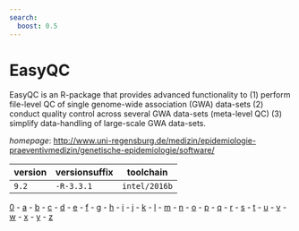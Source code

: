 ```yaml
---
search:
  boost: 0.5
---
```

# EasyQC

EasyQC is an R-package that provides advanced functionality to  (1) perform file-level QC of single genome-wide association (GWA) data-sets  (2) conduct quality control across several GWA data-sets (meta-level QC)  (3) simplify data-handling of large-scale GWA data-sets.

*homepage*: <http://www.uni-regensburg.de/medizin/epidemiologie-praeventivmedizin/genetische-epidemiologie/software/>

version | versionsuffix | toolchain
--------|---------------|----------
``9.2`` | ``-R-3.3.1`` | ``intel/2016b``

[0](../0/index.md) - [a](../a/index.md) - [b](../b/index.md) - [c](../c/index.md) - [d](../d/index.md) - [e](../e/index.md) - [f](../f/index.md) - [g](../g/index.md) - [h](../h/index.md) - [i](../i/index.md) - [j](../j/index.md) - [k](../k/index.md) - [l](../l/index.md) - [m](../m/index.md) - [n](../n/index.md) - [o](../o/index.md) - [p](../p/index.md) - [q](../q/index.md) - [r](../r/index.md) - [s](../s/index.md) - [t](../t/index.md) - [u](../u/index.md) - [v](../v/index.md) - [w](../w/index.md) - [x](../x/index.md) - [y](../y/index.md) - [z](../z/index.md)

